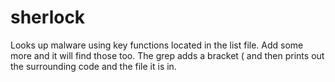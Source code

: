 # sherlock
Looks up malware using key functions located in the list file. Add some more and it will find those too. The grep adds a bracket ( and then prints out the surrounding code and the file it is in.
